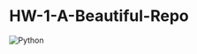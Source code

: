 # HW-1-A-Beautiful-Repo

![Python](https://img.shields.io/badge/python-3670A0?style=for-the-badge&logo=python&logoColor=ffdd54)
